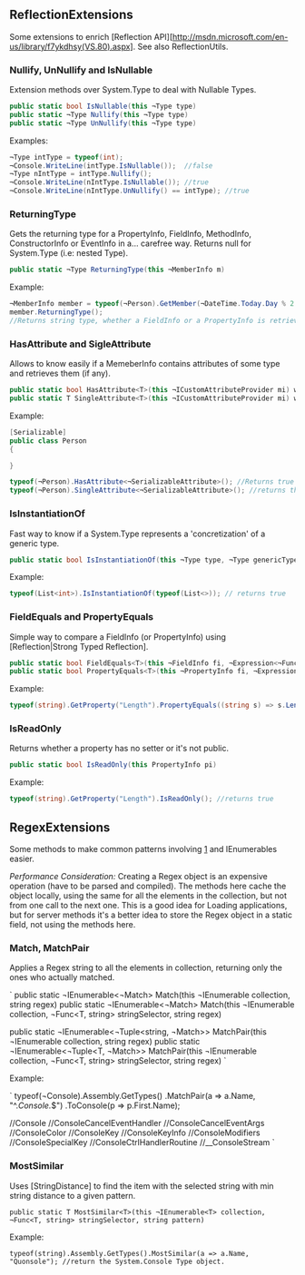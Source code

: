 ReflectionExtensions
--------------------

Some extensions to enrich [Reflection API][http://msdn.microsoft.com/en-us/library/f7ykdhsy(VS.80).aspx]. 
See also ReflectionUtils.

### Nullify, UnNullify and IsNullable

Extension methods over System.Type to deal with Nullable Types.

```c#
public static bool IsNullable(this ¬Type type)
public static ¬Type Nullify(this ¬Type type)
public static ¬Type UnNullify(this ¬Type type)
```

Examples:

```c#
¬Type intType = typeof(int);
¬Console.WriteLine(intType.IsNullable());  //false
¬Type nIntType = intType.Nullify();
¬Console.WriteLine(nIntType.IsNullable()); //true
¬Console.WriteLine(nIntType.UnNullify() == intType); //true
```

### ReturningType

Gets the returning type for a PropertyInfo, FieldInfo, MethodInfo,
ConstructorInfo or EventInfo in a... carefree way. Returns null for
System.Type (i.e: nested Type).

```c#
public static ¬Type ReturningType(this ¬MemberInfo m)
```

Example:

```c#
¬MemberInfo member = typeof(¬Person).GetMember(¬DateTime.Today.Day % 2 == 0 ? "_name" : "Name");
member.ReturningType();
//Returns string type, whether a FieldInfo or a PropertyInfo is retrieved.
```

### HasAttribute and SigleAttribute

Allows to know easily if a MemeberInfo contains attributes of some type
and retrieves them (if any).

```c#
public static bool HasAttribute<T>(this ¬ICustomAttributeProvider mi) where T : ¬Attribute
public static T SingleAttribute<T>(this ¬ICustomAttributeProvider mi) where T : ¬Attribute
```


Example:

```c#
[Serializable]
public class Person
{

}

typeof(¬Person).HasAttribute<¬SerializableAttribute>(); //Returns true
typeof(¬Person).SingleAttribute<¬SerializableAttribute>(); //returns the SerializableAttribute
```

### IsInstantiationOf

Fast way to know if a System.Type represents a 'concretization' of a
generic type.

```c#
public static bool IsInstantiationOf(this ¬Type type, ¬Type genericType)
```

Example:

```c#
typeof(List<int>).IsInstantiationOf(typeof(List<>)); // returns true 
```

### FieldEquals and PropertyEquals

Simple way to compare a FieldInfo (or PropertyInfo) using
[Reflection|Strong Typed Reflection].

```c#
public static bool FieldEquals<T>(this ¬FieldInfo fi, ¬Expression<¬Func<T, object>> lambdaToFiel)
public static bool PropertyEquals<T>(this ¬PropertyInfo fi, ¬Expression<¬Func<T, object>> lambdaToProperty)
```

Example:

```c#
typeof(string).GetProperty("Length").PropertyEquals((string s) => s.Length); //returns true
```

### IsReadOnly

Returns whether a property has no setter or it's not public.

```c#
public static bool IsReadOnly(this PropertyInfo pi)
```

Example:

```c#
typeof(string).GetProperty("Length").IsReadOnly(); //returns true
```


RegexExtensions
---------------

Some methods to make common patterns involving [1][] and IEnumerables
easier.

*Performance Consideration:* Creating a Regex object is an
expensive operation (have to be parsed and compiled). The methods here
cache the object locally, using the same for all the elements in the
collection, but not from one call to the next one. This is a good idea
for Loading applications, but for server methods it's a better idea to
store the Regex object in a static field, not using the methods here.

### Match, MatchPair

Applies a Regex string to all the elements in collection, returning only
the ones who actually matched.

`
public static ¬IEnumerable<¬Match> Match(this ¬IEnumerable<string> collection, string regex)
public static ¬IEnumerable<¬Match> Match<T>(this ¬IEnumerable<T> collection, ¬Func<T, string> stringSelector, string regex)

public static ¬IEnumerable<¬Tuple<string, ¬Match>> MatchPair(this ¬IEnumerable<string> collection, string regex)
public static ¬IEnumerable<¬Tuple<T, ¬Match>> MatchPair<T>(this ¬IEnumerable<T> collection, ¬Func<T, string> stringSelector, string regex)
`

Example:

`
typeof(¬Console).Assembly.GetTypes()
.MatchPair(a => a.Name, "^.*Console.*$")
.ToConsole(p => p.First.Name);

//Console
//ConsoleCancelEventHandler
//ConsoleCancelEventArgs
//ConsoleColor
//ConsoleKey
//ConsoleKeyInfo
//ConsoleModifiers
//ConsoleSpecialKey
//ConsoleCtrlHandlerRoutine
//__ConsoleStream
`

### MostSimilar

Uses [StringDistance] to find the item with the selected string with min
string distance to a given pattern.

`
public static T MostSimilar<T>(this ¬IEnumerable<T> collection, ¬Func<T, string> stringSelector, string pattern)
`

Example:

`
typeof(string).Assembly.GetTypes().MostSimilar(a => a.Name, "Quonsole"); //return the System.Console Type object. 
`

  [1]: http://msdn.microsoft.com/en-us/library/system.text.regularexpressions.regex.aspx|Regex